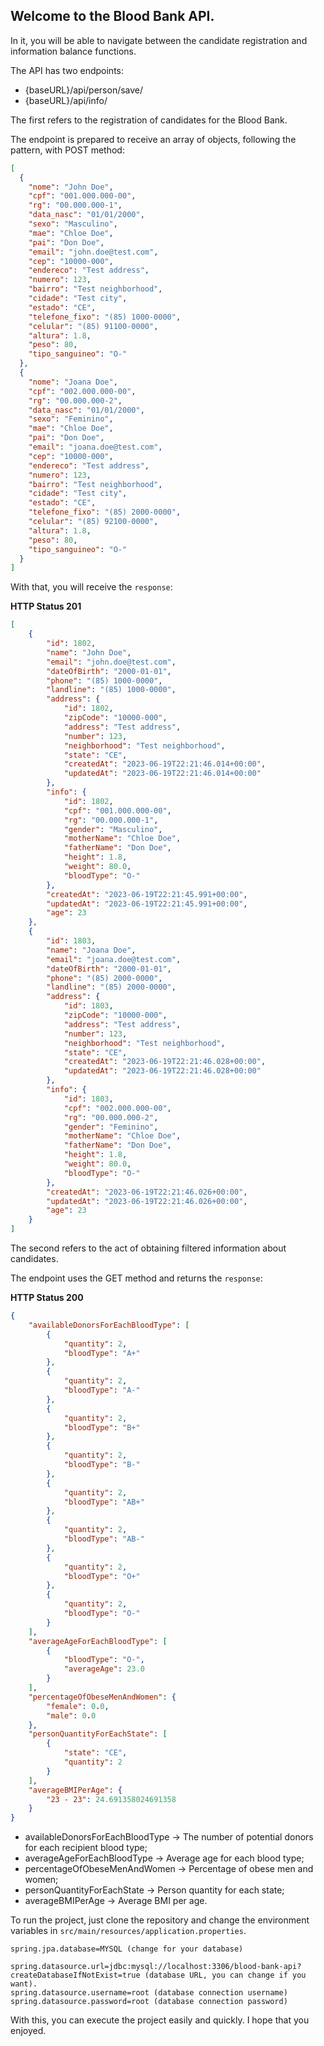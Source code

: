 ## Welcome to the Blood Bank API.

In it, you will be able to navigate between the candidate registration and information balance functions.

The API has two endpoints:

- {baseURL}/api/person/save/
- {baseURL}/api/info/

The first refers to the registration of candidates for the Blood Bank.

The endpoint is prepared to receive an array of objects, following the pattern, with POST method:

```json
[
  {
    "nome": "John Doe",
    "cpf": "001.000.000-00",
    "rg": "00.000.000-1",
    "data_nasc": "01/01/2000",
    "sexo": "Masculino",
    "mae": "Chloe Doe",
    "pai": "Don Doe",
    "email": "john.doe@test.com",
    "cep": "10000-000",
    "endereco": "Test address",
    "numero": 123,
    "bairro": "Test neighborhood",
    "cidade": "Test city",
    "estado": "CE",
    "telefone_fixo": "(85) 1000-0000",
    "celular": "(85) 91100-0000",
    "altura": 1.8,
    "peso": 80,
    "tipo_sanguineo": "O-"
  },
  {
    "nome": "Joana Doe",
    "cpf": "002.000.000-00",
    "rg": "00.000.000-2",
    "data_nasc": "01/01/2000",
    "sexo": "Feminino",
    "mae": "Chloe Doe",
    "pai": "Don Doe",
    "email": "joana.doe@test.com",
    "cep": "10000-000",
    "endereco": "Test address",
    "numero": 123,
    "bairro": "Test neighborhood",
    "cidade": "Test city",
    "estado": "CE",
    "telefone_fixo": "(85) 2000-0000",
    "celular": "(85) 92100-0000",
    "altura": 1.8,
    "peso": 80,
    "tipo_sanguineo": "O-"
  }
]
```

With that, you will receive the `response`:

**HTTP Status 201**
```json
[
    {
        "id": 1802,
        "name": "John Doe",
        "email": "john.doe@test.com",
        "dateOfBirth": "2000-01-01",
        "phone": "(85) 1000-0000",
        "landline": "(85) 1000-0000",
        "address": {
            "id": 1802,
            "zipCode": "10000-000",
            "address": "Test address",
            "number": 123,
            "neighborhood": "Test neighborhood",
            "state": "CE",
            "createdAt": "2023-06-19T22:21:46.014+00:00",
            "updatedAt": "2023-06-19T22:21:46.014+00:00"
        },
        "info": {
            "id": 1802,
            "cpf": "001.000.000-00",
            "rg": "00.000.000-1",
            "gender": "Masculino",
            "motherName": "Chloe Doe",
            "fatherName": "Don Doe",
            "height": 1.8,
            "weight": 80.0,
            "bloodType": "O-"
        },
        "createdAt": "2023-06-19T22:21:45.991+00:00",
        "updatedAt": "2023-06-19T22:21:45.991+00:00",
        "age": 23
    },
    {
        "id": 1803,
        "name": "Joana Doe",
        "email": "joana.doe@test.com",
        "dateOfBirth": "2000-01-01",
        "phone": "(85) 2000-0000",
        "landline": "(85) 2000-0000",
        "address": {
            "id": 1803,
            "zipCode": "10000-000",
            "address": "Test address",
            "number": 123,
            "neighborhood": "Test neighborhood",
            "state": "CE",
            "createdAt": "2023-06-19T22:21:46.028+00:00",
            "updatedAt": "2023-06-19T22:21:46.028+00:00"
        },
        "info": {
            "id": 1803,
            "cpf": "002.000.000-00",
            "rg": "00.000.000-2",
            "gender": "Feminino",
            "motherName": "Chloe Doe",
            "fatherName": "Don Doe",
            "height": 1.8,
            "weight": 80.0,
            "bloodType": "O-"
        },
        "createdAt": "2023-06-19T22:21:46.026+00:00",
        "updatedAt": "2023-06-19T22:21:46.026+00:00",
        "age": 23
    }
]
```

The second refers to the act of obtaining filtered information about candidates.

The endpoint uses the GET method and returns the `response`:

**HTTP Status 200**
```json
{
    "availableDonorsForEachBloodType": [
        {
            "quantity": 2,
            "bloodType": "A+"
        },
        {
            "quantity": 2,
            "bloodType": "A-"
        },
        {
            "quantity": 2,
            "bloodType": "B+"
        },
        {
            "quantity": 2,
            "bloodType": "B-"
        },
        {
            "quantity": 2,
            "bloodType": "AB+"
        },
        {
            "quantity": 2,
            "bloodType": "AB-"
        },
        {
            "quantity": 2,
            "bloodType": "O+"
        },
        {
            "quantity": 2,
            "bloodType": "O-"
        }
    ],
    "averageAgeForEachBloodType": [
        {
            "bloodType": "O-",
            "averageAge": 23.0
        }
    ],
    "percentageOfObeseMenAndWomen": {
        "female": 0.0,
        "male": 0.0
    },
    "personQuantityForEachState": [
        {
            "state": "CE",
            "quantity": 2
        }
    ],
    "averageBMIPerAge": {
        "23 - 23": 24.691358024691358
    }
}
```

- availableDonorsForEachBloodType -> The number of potential donors for each recipient blood type;
- averageAgeForEachBloodType -> Average age for each blood type;
- percentageOfObeseMenAndWomen -> Percentage of obese men and women;
- personQuantityForEachState -> Person quantity for each state;
- averageBMIPerAge -> Average BMI per age.

To run the project, just clone the repository and change the environment variables in `src/main/resources/application.properties`.

```properties
spring.jpa.database=MYSQL (change for your database)

spring.datasource.url=jdbc:mysql://localhost:3306/blood-bank-api?createDatabaseIfNotExist=true (database URL, you can change if you want).
spring.datasource.username=root (database connection username)
spring.datasource.password=root (database connection password)
```

With this, you can execute the project easily and quickly. I hope that you enjoyed.
